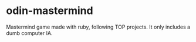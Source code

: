 # odin-mastermind
Mastermind game made with ruby, following TOP projects.
It only includes a dumb computer IA.
